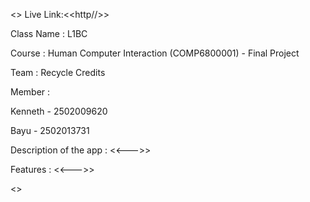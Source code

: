   <<Recycle Credits>>
    Live Link:<<http//>>

Class Name : L1BC
  
Course : Human Computer Interaction (COMP6800001) - Final Project
  
Team : Recycle Credits
  
Member :
  
  Kenneth - 2502009620
  
  Bayu - 2502013731
  
Description of the app :
  <<--->>

Features :
  <<--->>
  
<<Any other Information>>
